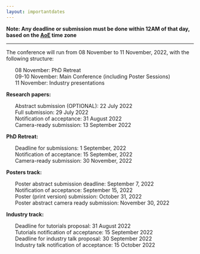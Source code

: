 ```yaml
---
layout: importantdates
---
```


<div>
  <b>Note: Any deadline or submission must be done within 12AM of that day, based on the <b><a href="https://www.worldtimeserver.com/time-zones/aoe/#:~:text=Anywhere%20on%20Earth%20or%20AoE,the%20Pacific%20all%20year%20round." target="_blank">AoE</a></b> time zone</b>
    <hr class="my-4">
    <p>The conference will run from 08 November to 11 November, 2022, with the following structure:
        <ul style="list-style: none;">
            <li>08 November: PhD Retreat</li>
            <li>09-10 November: Main Conference (including Poster Sessions)</li>
            <li>11 November: Industry presentations</li>
        </ul>    
    </p>
    <p class="lead">
    <p><b>Research papers:</b>
    <ul style="list-style: none;">
    <li>Abstract submission (OPTIONAL): 22 July 2022</li>
    <li>Full submission: 29 July 2022</li>
    <li>Notification of acceptance: 31 August 2022</li>
    <li>Camera-ready submission: 13 September 2022</li>
    </ul>
    </p>
    </p>
    <p><b>PhD Retreat:</b></p>
    <ul style="list-style: none;">
        <li>Deadline for submissions: 1 September, 2022</li>
        <li>Notification of acceptance: 15 September, 2022</li>
        <li>Camera-ready submission: 30 November, 2022</li>
    </ul>
    <p><b>Posters track:</b></p>
    <ul style="list-style: none;">
        <li>Poster abstract submission deadline: September 7, 2022</li>
        <li>Notification of acceptance: September 15, 2022</li>
        <li>Poster (print version) submission: October 31, 2022</li>
        <li>Poster abstract camera ready submission: November 30, 2022</li>
    </ul>
        <p><b>Industry track:</b></p>
    <ul style="list-style: none;">
        <li>Deadline for tutorials proposal: 31 August 2022</li>
        <li>Tutorials notification of acceptance: 15 September 2022</li>
        <li>Deadline for industry talk proposal: 30 September 2022</li>
        <li>Industry talk notification of acceptance:  15 October 2022</li>
    </ul>

</div>

